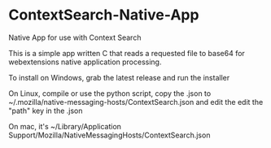 # ContextSearch-Native-App
Native App for use with Context Search

This is a simple app written C that reads a requested file to base64 for webextensions native application processing.

To install on Windows, grab the latest release and run the installer

On Linux, compile or use the python script, copy the .json to ~/.mozilla/native-messaging-hosts/ContextSearch.json and edit the edit the "path" key in the .json

On mac, it's ~/Library/Application Support/Mozilla/NativeMessagingHosts/ContextSearch.json
